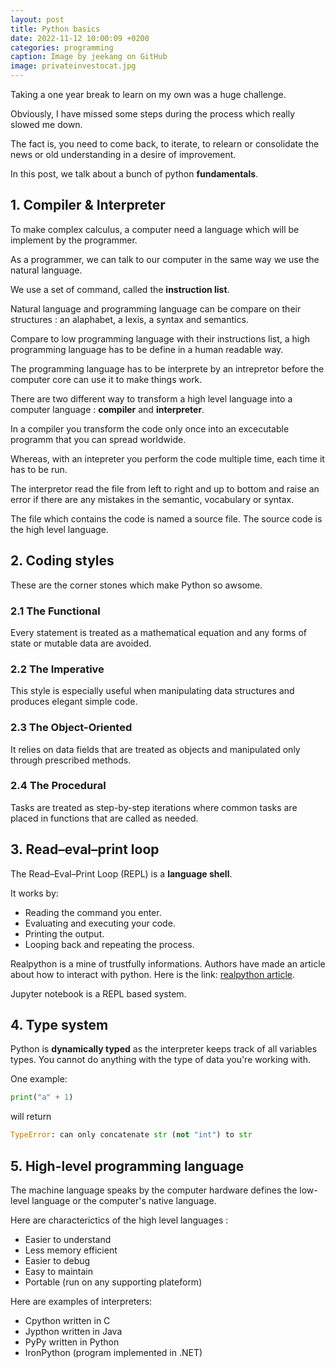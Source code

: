 ```yaml
---
layout: post
title: Python basics
date: 2022-11-12 10:00:09 +0200
categories: programming
caption: Image by jeekang on GitHub 
image: privateinvestocat.jpg
---
```

Taking a one year break to learn on my own was a huge challenge.

Obviously, I have missed some steps during the process which really slowed me down.

The fact is, you need to come back, to iterate, to relearn or consolidate the news or old understanding in a desire of improvement.

In this post, we talk about a bunch of python **fundamentals**.

## 1. Compiler & Interpreter

To make complex calculus, a computer need a language which will be implement by the programmer.

As a programmer, we can talk to our computer in the same way we use the natural language.

We use a set of command, called the **instruction list**.

Natural language and programming language can be compare on their structures : an alaphabet, a lexis, a syntax and semantics.

Compare to low programming language with their instructions list, a high programming language has to be define in a human readable way.

The programming language has to be interprete by an intrepretor before the computer core can use it to make things work.

There are two different way to transform a high level language into a computer language : **compiler** and **interpreter**.

In a compiler you transform the code only once into an excecutable programm that you can spread worldwide.

Whereas, with an intepreter you perform the code multiple time, each time it has to be run.

The interpretor read the file from left to right and up to bottom and raise an error if there are any mistakes in the semantic, vocabulary or syntax.

The file which contains the code is named a source file.
The source code is the high level language.

## 2. Coding styles

These are the corner stones which make Python so awsome.

### 2.1 The Functional

Every statement is treated as a mathematical equation and any forms of state or mutable data are avoided.

### 2.2 The Imperative

This style is especially useful when manipulating data structures and produces elegant simple code.

### 2.3 The Object-Oriented

It relies on data fields that are treated as objects and manipulated only through prescribed methods.

### 2.4 The Procedural

Tasks are treated as step-by-step iterations where common tasks are placed in functions that are called as needed.

## 3. Read–eval–print loop

The Read–Eval–Print Loop (REPL) is a **language shell**.

It works by:

+ Reading the command you enter.
+ Evaluating and executing your code.
+ Printing the output.
+ Looping back and repeating the process.

Realpython is a mine of trustfully informations. Authors have made an article about how to interact with python.
Here is the link: [realpython article](https://realpython.com/interacting-with-python/).

Jupyter notebook is a REPL based system.

## 4. Type system

Python is **dynamically typed** as the interpreter keeps track of all variables types.
You cannot do anything with the type of data you're working with.

One example:

```py
print("a" + 1)
```

will return

```py
TypeError: can only concatenate str (not "int") to str
```

## 5. High-level programming language

The machine language speaks by the computer hardware defines the low-level language or the computer's native language.

Here are characterictics of the high level languages :

+ Easier to understand
+ Less memory efficient
+ Easier to debug
+ Easy to maintain
+ Portable (run on any supporting plateform)

Here are examples of interpreters:

+ Cpython written in C
+ Jypthon written in Java
+ PyPy written in Python
+ IronPython (program implemented in .NET)
